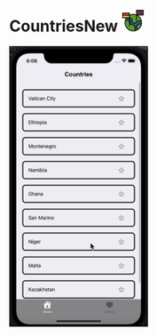 # CountriesNew <img src="https://github.com/SezginCiftci/CountriesNew/blob/main/countries.png" width="40">

<img src="https://github.com/SezginCiftci/CountriesNew/blob/main/CountryNew.gif" width="250">
